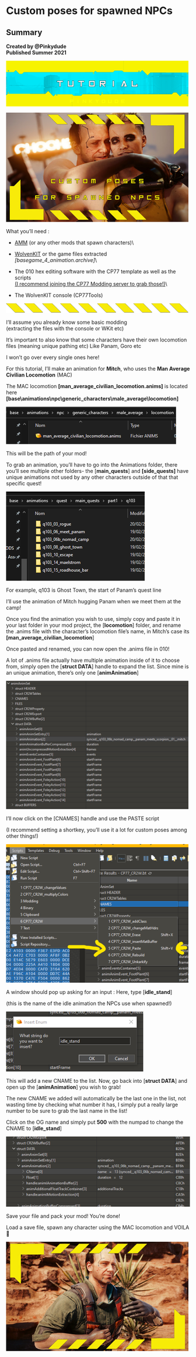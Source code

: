 # Custom poses for spawned NPCs

## Summary <a href="#summary" id="summary"></a>

**Created by @Pinkydude**\
**Published Summer 2021**

<!-- {% hint style="danger" %}
As with AMM 2.0,  this guide is rather obsolete, but will be kept archived!
{% endhint %} -->

![](../../.gitbook/assets/0)

![](<../../.gitbook/assets/1 (4)>)

What you’ll need :

* [AMM](https://www.nexusmods.com/cyberpunk2077/mods/790) (or any other mods that spawn characters)\

* [WolvenKIT](https://github.com/WolvenKit/WolvenKit/releases) or the game files extracted\
  _\[basegame\_4\_animation.archive]_\

* The 010 hex editing software with the CP77 template as well as the scripts\
  [(I recommend joining the CP77 Modding server to grab those!)](https://discord.gg/fvNFPhJh8h)\

* The WolvenKIT console (CP77Tools)

![](<../../.gitbook/assets/2 (2)>)

I’ll assume you already know some basic modding\
(extracting the files with the console or WKit etc)

It’s important to also know that some characters have their own locomotion files (meaning unique pathing etc) Like Panam, Goro etc

I won’t go over every single ones here!

For this tutorial, I’ll make an animation for **Mitch**, who uses the **Man Average Civilian Locomotion** (MAC)

The MAC locomotion **\[man\_average\_civilian\_locomotion.anims]** is located here **\[base\animations\npc\generic\_characters\male\_average\locomotion]**

![](<../../.gitbook/assets/3 (3)>)

This will be the path of your mod!

To grab an animation, you’ll have to go into the Animations folder, there you’ll see multiple other folders- the \[**main\_quests**] and **\[side\_quests]** have unique animations not used by any other characters outside of that that specific quest!

![](../../.gitbook/assets/4)

For example, q103 is Ghost Town, the start of Panam’s quest line

I’ll use the animation of Mitch hugging Panam when we meet them at the camp!

Once you find the animation you wish to use, simply copy and paste it in your last folder in your mod project, the \[**locomotion**] folder, and rename the .anims file with the character’s locomotion file’s name, in Mitch’s case its **\[man\_average\_civilian\_locomotion**]

Once pasted and renamed, you can now open the .anims file in 010!

A lot of .anims file actually have multiple animation inside of it to choose from, simply open the \[**struct DATA**] handle to expand the list. Since mine is an unique animation, there’s only one \[**animAnimation**]

![](<../../.gitbook/assets/5 (2)>)

I’ll now click on the \[CNAMES] handle and use the PASTE script

(I recommend setting a shortkey, you’ll use it a lot for custom poses among other things!)

![](../../.gitbook/assets/6)

A window should pop up asking for an input : Here, type \[**idle\_stand**]

(this is the name of the idle animation the NPCs use when spawned!)

![](<../../.gitbook/assets/7 (3)>)

This will add a new CNAME to the list. Now, go back into \[**struct DATA**] and open up the \[**animAnimation**] you wish to grab!

The new CNAME we added will automatically be the last one in the list, not wasting time by checking what number it has, I simply put a really large number to be sure to grab the last name in the list!

Click on the OG name and simply put **500** with the numpad to change the CNAME to \[**idle\_stand**]

![](<../../.gitbook/assets/8 (2)>)

Save your file and pack your mod! You’re done!

Load a save file, spawn any character using the MAC locomotion and VOILA 💛

![](<../../.gitbook/assets/9 (2)>)
